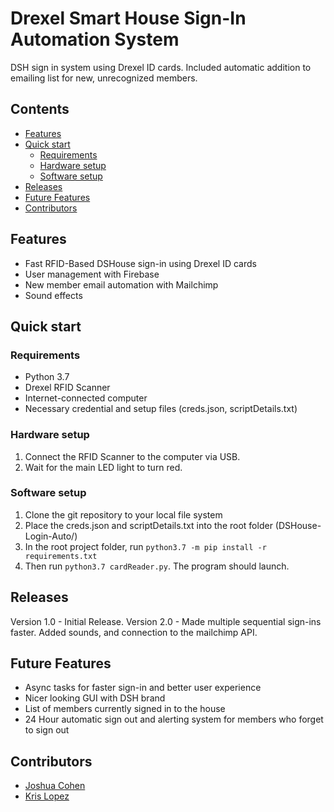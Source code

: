 # Drexel Smart House Sign-In Automation System

DSH sign in system using Drexel ID cards. Included automatic addition to emailing list for new, unrecognized members.

## Contents
- [Features](#features)
- [Quick start](#quickstart)
  - [Requirements](#requirements)
  - [Hardware setup](#hardwaresetup)
  - [Software setup](#softwaresetup)
- [Releases](#releases)
- [Future Features](#future)
- [Contributors](#contributors)

## Features <a name="features"></a>
 - Fast RFID-Based DSHouse sign-in using Drexel ID cards
 - User management with Firebase
 - New member email automation with Mailchimp
 - Sound effects

## Quick start <a name="quickstart"></a>

### Requirements <a name="requirements"></a>
- Python 3.7
- Drexel RFID Scanner
- Internet-connected computer
- Necessary credential and setup files (creds.json, scriptDetails.txt) 

### Hardware setup <a name="hardwaresetup"></a>
1. Connect the RFID Scanner to the computer via USB.
2. Wait for the main LED light to turn red.

### Software setup <a name="softwaresetup"></a>
1. Clone the git repository to your local file system
2. Place the creds.json and scriptDetails.txt into the root folder (DSHouse-Login-Auto/)
3. In the root project folder, run `python3.7 -m pip install -r requirements.txt`
4. Then run `python3.7 cardReader.py`. The program should launch.

## Releases <a name="releases"></a>
Version 1.0 - Initial Release.
Version 2.0 - Made multiple sequential sign-ins faster. Added sounds, and connection to the mailchimp API.

## Future Features <a name="future"></a>
- Async tasks for faster sign-in and better user experience
- Nicer looking GUI with DSH brand
- List of members currently signed in to the house
- 24 Hour automatic sign out and alerting system for members who forget to sign out

## Contributors <a name="contributors"></a>
- [Joshua Cohen](https://github.com/jcohen98)
- [Kris Lopez](https://github.com/krislopez99)
